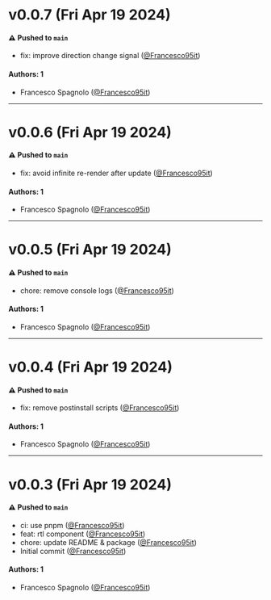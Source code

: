 # v0.0.7 (Fri Apr 19 2024)

#### ⚠️ Pushed to `main`

- fix: improve direction change signal ([@Francesco95it](https://github.com/Francesco95it))

#### Authors: 1

- Francesco Spagnolo ([@Francesco95it](https://github.com/Francesco95it))

---

# v0.0.6 (Fri Apr 19 2024)

#### ⚠️ Pushed to `main`

- fix: avoid infinite re-render after update ([@Francesco95it](https://github.com/Francesco95it))

#### Authors: 1

- Francesco Spagnolo ([@Francesco95it](https://github.com/Francesco95it))

---

# v0.0.5 (Fri Apr 19 2024)

#### ⚠️ Pushed to `main`

- chore: remove console logs ([@Francesco95it](https://github.com/Francesco95it))

#### Authors: 1

- Francesco Spagnolo ([@Francesco95it](https://github.com/Francesco95it))

---

# v0.0.4 (Fri Apr 19 2024)

#### ⚠️ Pushed to `main`

- fix: remove postinstall scripts ([@Francesco95it](https://github.com/Francesco95it))

#### Authors: 1

- Francesco Spagnolo ([@Francesco95it](https://github.com/Francesco95it))

---

# v0.0.3 (Fri Apr 19 2024)

#### ⚠️ Pushed to `main`

- ci: use pnpm ([@Francesco95it](https://github.com/Francesco95it))
- feat: rtl component ([@Francesco95it](https://github.com/Francesco95it))
- chore: update README & package ([@Francesco95it](https://github.com/Francesco95it))
- Initial commit ([@Francesco95it](https://github.com/Francesco95it))

#### Authors: 1

- Francesco Spagnolo ([@Francesco95it](https://github.com/Francesco95it))
